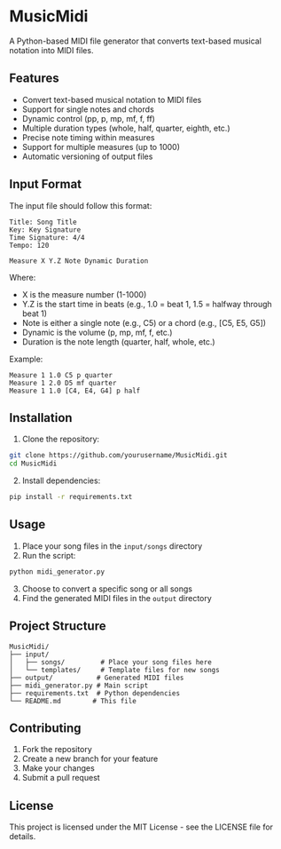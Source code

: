 # MusicMidi

A Python-based MIDI file generator that converts text-based musical notation into MIDI files.

## Features

- Convert text-based musical notation to MIDI files
- Support for single notes and chords
- Dynamic control (pp, p, mp, mf, f, ff)
- Multiple duration types (whole, half, quarter, eighth, etc.)
- Precise note timing within measures
- Support for multiple measures (up to 1000)
- Automatic versioning of output files

## Input Format

The input file should follow this format:

```
Title: Song Title
Key: Key Signature
Time Signature: 4/4
Tempo: 120

Measure X Y.Z Note Dynamic Duration
```

Where:
- X is the measure number (1-1000)
- Y.Z is the start time in beats (e.g., 1.0 = beat 1, 1.5 = halfway through beat 1)
- Note is either a single note (e.g., C5) or a chord (e.g., [C5, E5, G5])
- Dynamic is the volume (p, mp, mf, f, etc.)
- Duration is the note length (quarter, half, whole, etc.)

Example:
```
Measure 1 1.0 C5 p quarter
Measure 1 2.0 D5 mf quarter
Measure 1 1.0 [C4, E4, G4] p half
```

## Installation

1. Clone the repository:
```bash
git clone https://github.com/yourusername/MusicMidi.git
cd MusicMidi
```

2. Install dependencies:
```bash
pip install -r requirements.txt
```

## Usage

1. Place your song files in the `input/songs` directory
2. Run the script:
```bash
python midi_generator.py
```
3. Choose to convert a specific song or all songs
4. Find the generated MIDI files in the `output` directory

## Project Structure

```
MusicMidi/
├── input/
│   ├── songs/         # Place your song files here
│   └── templates/     # Template files for new songs
├── output/           # Generated MIDI files
├── midi_generator.py # Main script
├── requirements.txt  # Python dependencies
└── README.md        # This file
```

## Contributing

1. Fork the repository
2. Create a new branch for your feature
3. Make your changes
4. Submit a pull request

## License

This project is licensed under the MIT License - see the LICENSE file for details. 